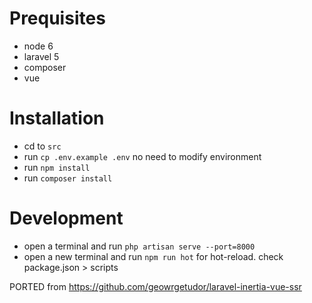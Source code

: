 # Prequisites

- node 6
- laravel 5
- composer
- vue

# Installation

- cd to `src`
- run `cp .env.example .env` no need to modify environment
- run `npm install`
- run `composer install`

# Development

- open a terminal and run `php artisan serve --port=8000`
- open a new terminal and run `npm run hot` for hot-reload. check package.json > scripts

PORTED from https://github.com/geowrgetudor/laravel-inertia-vue-ssr
